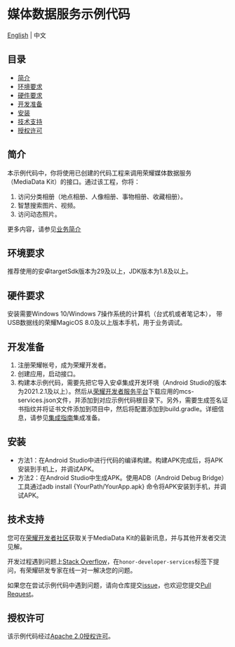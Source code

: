 # 媒体数据服务示例代码

[English](README.md) | 中文

## 目录

 * [简介](#简介)
 * [环境要求](#环境要求)
 * [硬件要求](#硬件要求)
 * [开发准备](#开发准备)
 * [安装](#安装)
 * [技术支持](#技术支持)
 * [授权许可](#授权许可)

## 简介

本示例代码中，你将使用已创建的代码工程来调用荣耀媒体数据服务（MediaData Kit）的接口。通过该工程，你将：
1. 访问分类相册（地点相册、人像相册、事物相册、收藏相册）。
2. 智慧搜索图片、视频。
3. 访问动态照片。

更多内容，请参见[业务简介](https://developer.honor.com/cn/docs/11032/guides/introduction)

## 环境要求

推荐使用的安卓targetSdk版本为29及以上，JDK版本为1.8及以上。

## 硬件要求

安装需要Windows 10/Windows 7操作系统的计算机（台式机或者笔记本），
带USB数据线的荣耀MagicOS 8.0及以上版本手机，用于业务调试。

## 开发准备

1.	注册荣耀帐号，成为荣耀开发者。
2.	创建应用，启动接口。
3.	构建本示例代码，需要先把它导入安卓集成开发环境（Android Studio的版本为2021.2.1及以上）。然后从[荣耀开发者服务平台](https://developer.honor.com/)下载应用的mcs-services.json文件，并添加到对应示例代码根目录下。另外，需要生成签名证书指纹并将证书文件添加到项目中，然后将配置添加到build.gradle。详细信息，请参见[集成指南](https://developer.honor.com/cn/docs/11032/guides/intergrate)集成准备。


## 安装
* 方法1：在Android Studio中进行代码的编译构建。构建APK完成后，将APK安装到手机上，并调试APK。
* 方法2：在Android Studio中生成APK。使用ADB（Android Debug Bridge）工具通过adb install {YourPath/YourApp.apk} 命令将APK安装到手机，并调试APK。

## 技术支持

您可在[荣耀开发者社区](https://developer.honor.com/cn/forum/?navation=dh11614886576872095748%2F1)获取关于MediaData Kit的最新讯息，并与其他开发者交流见解。

开发过程遇到问题上[Stack Overflow](https://stackoverflow.com/questions/tagged/honor-developer-services?tab=Votes)，在`honor-developer-services`标签下提问，有荣耀研发专家在线一对一解决您的问题。

如果您在尝试示例代码中遇到问题，请向仓库提交[issue](https://github.com/HONORDevelopers/MediaData-demo/issues)，也欢迎您提交[Pull Request](https://github.com/HONORDevelopers/MediaData-demo/pulls)。

## 授权许可

该示例代码经过[Apache 2.0授权许可](http://www.apache.org/licenses/LICENSE-2.0)。